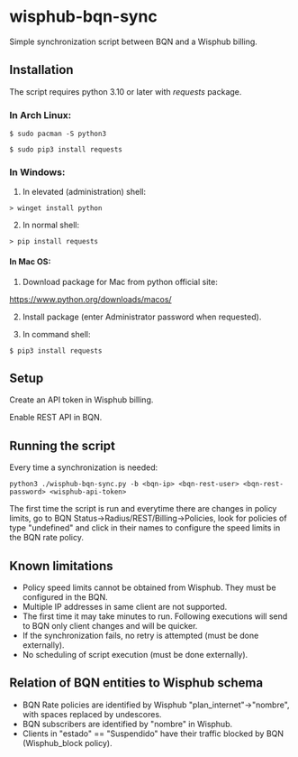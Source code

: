 # wisphub-bqn-sync
Simple synchronization script between BQN and a Wisphub billing.

## Installation

The script requires python 3.10 or later with *requests* package.

### In Arch Linux:
`$ sudo pacman -S python3`

`$ sudo pip3 install requests`

### In Windows:
1. In elevated (administration) shell:

`> winget install python`

2. In normal shell:

`> pip install requests`

#### In Mac OS:
1. Download package for Mac from python official site:

https://www.python.org/downloads/macos/

2. Install package (enter Administrator password when requested).

4. In command shell:

`$ pip3 install requests`

## Setup

Create an API token in Wisphub billing.

Enable REST API in BQN.

## Running the script

Every time a synchronization is needed:

`python3 ./wisphub-bqn-sync.py -b <bqn-ip> <bqn-rest-user> <bqn-rest-password> <wisphub-api-token>`

The first time the script is run and everytime there are changes in policy limits, go to BQN Status->Radius/REST/Billing->Policies, look for policies of type "undefined" and click in their names to configure the speed limits in the BQN rate policy.

## Known limitations

- Policy speed limits cannot be obtained from Wisphub. They must be configured in the BQN.
- Multiple IP addresses in same client are not supported.
- The first time it may take minutes to run. Following executions will send to BQN only client changes and will be quicker.
- If the synchronization fails, no retry is attempted (must be done externally).
- No scheduling of script execution (must be done externally).

## Relation of BQN entities to Wisphub schema

- BQN Rate policies are identified by Wisphub "plan_internet"->"nombre", with spaces replaced by undescores.
- BQN subscribers are identified by "nombre" in Wisphub.
- Clients in "estado" == "Suspendido" have their traffic blocked by BQN (Wisphub_block policy).
